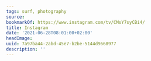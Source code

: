 ```yaml
---
tags: surf, photography
source:
bookmarkOf: https://www.instagram.com/tv/CMsY7syCBi4/
title: Instagram
date: '2021-06-28T08:01:00+02:00'
headImage:
uuid: 7a97ba44-2abd-45e7-b2be-5144d9668977
description: ''
---
```

